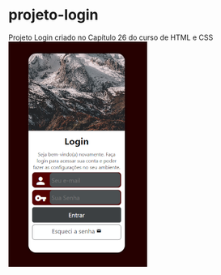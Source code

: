 # projeto-login
Projeto Login criado no Capítulo 26 do curso de HTML e CSS
![alt text](https://github.com/LucasEstacio22/projeto-login/blob/main/login-cel.png)
